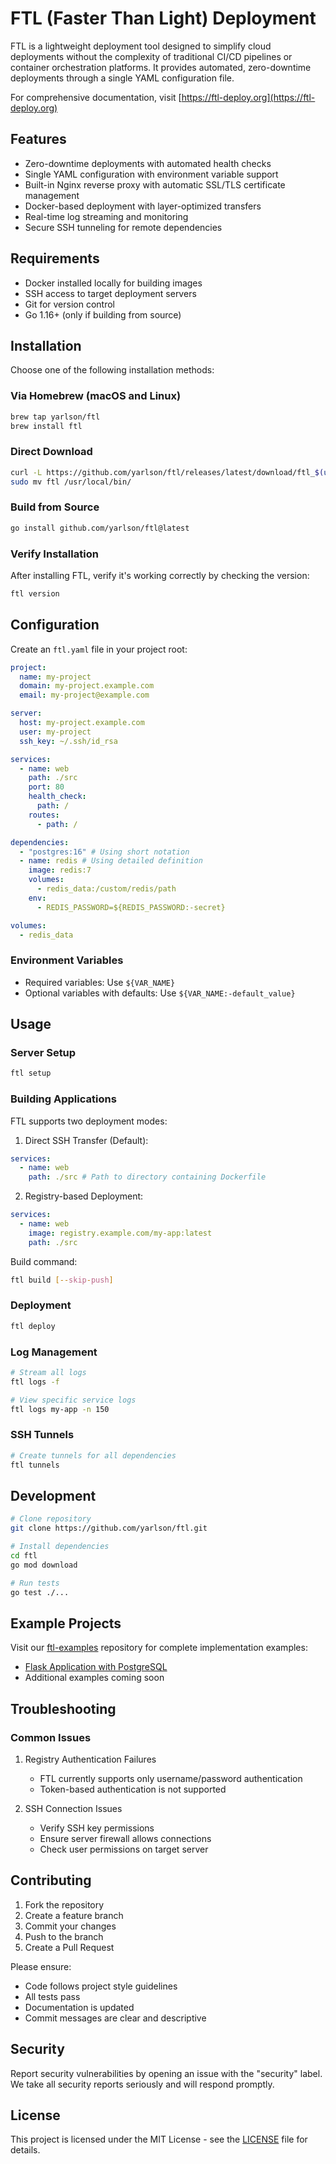 # FTL (Faster Than Light) Deployment

FTL is a lightweight deployment tool designed to simplify cloud deployments without the complexity of traditional CI/CD pipelines or container orchestration platforms. It provides automated, zero-downtime deployments through a single YAML configuration file.

For comprehensive documentation, visit [https://ftl-deploy.org](https://ftl-deploy.org)

## Features

- Zero-downtime deployments with automated health checks
- Single YAML configuration with environment variable support
- Built-in Nginx reverse proxy with automatic SSL/TLS certificate management
- Docker-based deployment with layer-optimized transfers
- Real-time log streaming and monitoring
- Secure SSH tunneling for remote dependencies

## Requirements

- Docker installed locally for building images
- SSH access to target deployment servers
- Git for version control
- Go 1.16+ (only if building from source)

## Installation

Choose one of the following installation methods:

### Via Homebrew (macOS and Linux)

```bash
brew tap yarlson/ftl
brew install ftl
```

### Direct Download

```bash
curl -L https://github.com/yarlson/ftl/releases/latest/download/ftl_$(uname -s)_$(uname -m).tar.gz | tar xz
sudo mv ftl /usr/local/bin/
```

### Build from Source

```bash
go install github.com/yarlson/ftl@latest
```

### Verify Installation

After installing FTL, verify it's working correctly by checking the version:

```bash
ftl version
```

## Configuration

Create an `ftl.yaml` file in your project root:

```yaml
project:
  name: my-project
  domain: my-project.example.com
  email: my-project@example.com

server:
  host: my-project.example.com
  user: my-project
  ssh_key: ~/.ssh/id_rsa

services:
  - name: web
    path: ./src
    port: 80
    health_check:
      path: /
    routes:
      - path: /

dependencies:
  - "postgres:16" # Using short notation
  - name: redis # Using detailed definition
    image: redis:7
    volumes:
      - redis_data:/custom/redis/path
    env:
      - REDIS_PASSWORD=${REDIS_PASSWORD:-secret}

volumes:
  - redis_data
```

### Environment Variables

- Required variables: Use `${VAR_NAME}`
- Optional variables with defaults: Use `${VAR_NAME:-default_value}`

## Usage

### Server Setup

```bash
ftl setup
```

### Building Applications

FTL supports two deployment modes:

1. Direct SSH Transfer (Default):

```yaml
services:
  - name: web
    path: ./src # Path to directory containing Dockerfile
```

2. Registry-based Deployment:

```yaml
services:
  - name: web
    image: registry.example.com/my-app:latest
    path: ./src
```

Build command:

```bash
ftl build [--skip-push]
```

### Deployment

```bash
ftl deploy
```

### Log Management

```bash
# Stream all logs
ftl logs -f

# View specific service logs
ftl logs my-app -n 150
```

### SSH Tunnels

```bash
# Create tunnels for all dependencies
ftl tunnels
```

## Development

```bash
# Clone repository
git clone https://github.com/yarlson/ftl.git

# Install dependencies
cd ftl
go mod download

# Run tests
go test ./...
```

## Example Projects

Visit our [ftl-examples](https://github.com/yarlson/ftl-examples) repository for complete implementation examples:

- [Flask Application with PostgreSQL](https://github.com/yarlson/ftl-examples/tree/main/flask)
- Additional examples coming soon

## Troubleshooting

### Common Issues

1. Registry Authentication Failures

   - FTL currently supports only username/password authentication
   - Token-based authentication is not supported

2. SSH Connection Issues
   - Verify SSH key permissions
   - Ensure server firewall allows connections
   - Check user permissions on target server

## Contributing

1. Fork the repository
2. Create a feature branch
3. Commit your changes
4. Push to the branch
5. Create a Pull Request

Please ensure:

- Code follows project style guidelines
- All tests pass
- Documentation is updated
- Commit messages are clear and descriptive

## Security

Report security vulnerabilities by opening an issue with the "security" label. We take all security reports seriously and will respond promptly.

## License

This project is licensed under the MIT License - see the [LICENSE](LICENSE) file for details.
